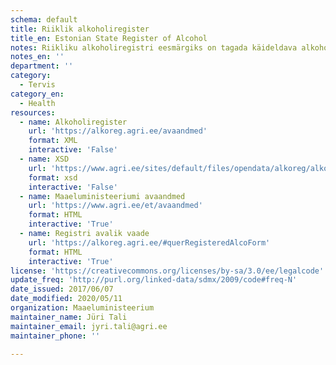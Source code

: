 ```yaml
---
schema: default
title: Riiklik alkoholiregister
title_en: Estonian State Register of Alcohol
notes: Riikliku alkoholiregistri eesmärgiks on tagada käideldava alkoholi üle arvestuse pidamine vastavalt alkoholiseadusele. Alkoholiregistri vastutav töötleja on Maaeluministeerium ja volitatud töötleja on Veterinaar-ja Toiduamet (VTA). Täpsemat teavet alkoholiregistri kohta saab VTA kodulehelt.
notes_en: ''
department: ''
category:
  - Tervis
category_en:
  - Health
resources:
  - name: Alkoholiregister
    url: 'https://alkoreg.agri.ee/avaandmed'
    format: XML
    interactive: 'False'
  - name: XSD
    url: 'https://www.agri.ee/sites/default/files/opendata/alkoreg/alkoreg.xsd'
    format: xsd
    interactive: 'False'
  - name: Maaeluministeeriumi avaandmed
    url: 'https://www.agri.ee/et/avaandmed'
    format: HTML
    interactive: 'True'
  - name: Registri avalik vaade
    url: 'https://alkoreg.agri.ee/#querRegisteredAlcoForm'
    format: HTML
    interactive: 'True'
license: 'https://creativecommons.org/licenses/by-sa/3.0/ee/legalcode'
update_freq: 'http://purl.org/linked-data/sdmx/2009/code#freq-N'
date_issued: 2017/06/07
date_modified: 2020/05/11
organization: Maaeluministeerium
maintainer_name: Jüri Tali
maintainer_email: jyri.tali@agri.ee
maintainer_phone: ''

---
```

